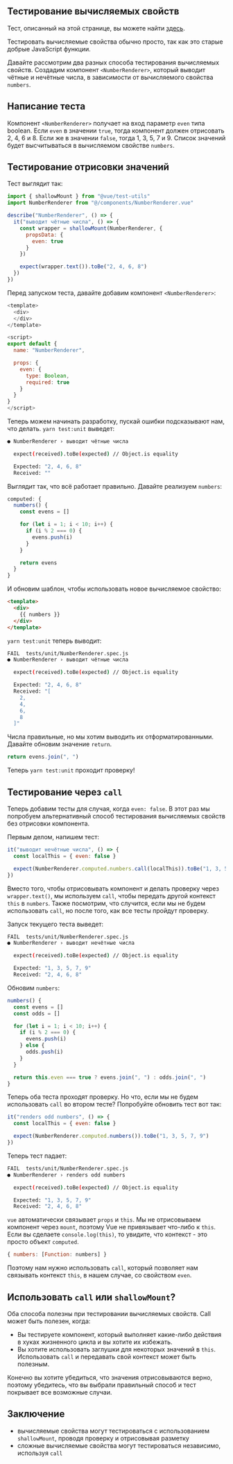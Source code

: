 ## Тестирование вычисляемых свойств

Тест, описанный на этой странице, вы можете найти [здесь](https://github.com/lmiller1990/vue-testing-handbook/tree/master/demo-app/tests/unit/NumberRenderer.spec.js).

Тестировать вычисляемые свойства обычно просто, так как это старые добрые JavaScript функции.

Давайте рассмотрим два разных способа тестирования вычисляемых свойств. Создадим компонент `<NumberRenderer>`, который выводит чётные и нечётные числа, в зависимости от вычисляемого свойства `numbers`. 

## Написание теста

Компонент `<NumberRenderer>` получает на вход параметр `even` типа boolean. Если `even` в значении `true`, тогда компонент должен отрисовать 2, 4, 6 и 8. Если же в значении `false`, тогда 1, 3, 5, 7 и 9. Список значений будет высчитываться в вычисляемом свойстве `numbers`.

## Тестирование отрисовки значений

Тест выглядит так:

```js
import { shallowMount } from "@vue/test-utils"
import NumberRenderer from "@/components/NumberRenderer.vue"

describe("NumberRenderer", () => {
  it("выводит чётные числа", () => {
    const wrapper = shallowMount(NumberRenderer, {
      propsData: {
        even: true
      }
    })

    expect(wrapper.text()).toBe("2, 4, 6, 8")
  })
})
```
Перед запуском теста, давайте добавим компонент `<NumberRenderer>`:

```js
<template>
  <div>
  </div>
</template>

<script>
export default {
  name: "NumberRenderer",

  props: {
    even: {
      type: Boolean,
      required: true
    }
  }
}
</script>
```

Теперь можем начинать разработку, пускай ошибки подсказывают нам, что делать. `yarn test:unit` выведет:

```bash
● NumberRenderer › выводит чётные числа

  expect(received).toBe(expected) // Object.is equality

  Expected: "2, 4, 6, 8"
  Received: ""
```

Выглядит так, что всё работает правильно. Давайте реализуем `numbers`:

```js
computed: {
  numbers() {
    const evens = []

    for (let i = 1; i < 10; i++) {
      if (i % 2 === 0) {
        evens.push(i)
      }
    }

    return evens
  }
}
```

И обновим шаблон, чтобы использовать новое вычисляемое свойство:

```html
<template>
  <div>
    {{ numbers }}
  </div>
</template>
```

`yarn test:unit` теперь выводит:

```bash
FAIL  tests/unit/NumberRenderer.spec.js
● NumberRenderer › выводит чётные числа

  expect(received).toBe(expected) // Object.is equality

  Expected: "2, 4, 6, 8"
  Received: "[
    2,
    4,
    6,
    8
  ]"
```

Числа правильные, но мы хотим выводить их отформатированными. Давайте обновим значение `return`.

```js
return evens.join(", ")
```

Теперь `yarn test:unit` проходит проверку! 

## Тестирование через `call` 

Теперь добавим тесты для случая, когда `even: false`. В этот раз мы попробуем альтернативный способ тестирования вычисляемых свойств без отрисовки компонента.

Первым делом, напишем тест:

```js
it("выводит нечётные числа", () => {
  const localThis = { even: false }

  expect(NumberRenderer.computed.numbers.call(localThis)).toBe("1, 3, 5, 7, 9")
})
```

Вместо того, чтобы отрисовывать компонент и делать проверку через `wrapper.text()`, мы используем `call`, чтобы передать другой контекст `this` в `numbers`. Также посмотрим, что случится, если мы не будем использовать `call`, но после того, как все тесты пройдут проверку.

Запуск текущего теста выведет:

```bash
FAIL  tests/unit/NumberRenderer.spec.js
● NumberRenderer › выводит нечётные числа

  expect(received).toBe(expected) // Object.is equality

  Expected: "1, 3, 5, 7, 9"
  Received: "2, 4, 6, 8"
```

Обновим `numbers`:


```js
numbers() {
  const evens = []
  const odds = []

  for (let i = 1; i < 10; i++) {
    if (i % 2 === 0) {
      evens.push(i)
    } else {
      odds.push(i)
    }
  }

  return this.even === true ? evens.join(", ") : odds.join(", ")
}
```

Теперь оба теста проходят проверку. Но что, если мы не будем использовать `call` во втором тесте? Попробуйте обновить тест вот так:

```js
it("renders odd numbers", () => {
  const localThis = { even: false }

  expect(NumberRenderer.computed.numbers()).toBe("1, 3, 5, 7, 9")
})
```

Теперь тест падает:

```bash
FAIL  tests/unit/NumberRenderer.spec.js
● NumberRenderer › renders odd numbers

  expect(received).toBe(expected) // Object.is equality

  Expected: "1, 3, 5, 7, 9"
  Received: "2, 4, 6, 8"
```
`vue` автоматически связывает `props` и `this`. Мы не отрисовываем компонент через `mount`, поэтому Vue не привязывает что-либо к `this`. Если вы сделаете `console.log(this)`, то увидите, что контекст - это просто объект `computed`.

```js
{ numbers: [Function: numbers] }
```

Поэтому нам нужно использовать `call`, который позволяет нам связывать контекст `this`, в нашем случае, со свойством `even`.

## Использовать `call` или `shallowMount`?

Оба способа полезны при тестировании вычисляемых свойств. Call может быть полезен, когда:

- Вы тестируете компонент, который выполняет какие-либо действия в хуках жизненного цикла и вы хотите их избежать.
- Вы хотите использовать заглушки для некоторых значений в `this`. Использовать `call` и передавать свой контекст может быть полезным.

Конечно вы хотите убедиться, что значения отрисовываются верно, поэтому убедитесь, что вы выбрали правильный способ и тест покрывает все возможные случаи.

## Заключение

- вычисляемые свойства могут тестироваться с использованием `shallowMount`, проводя проверку и отрисовывая разметку
- сложные вычисляемые свойства могут тестироваться независимо, используя `call`
